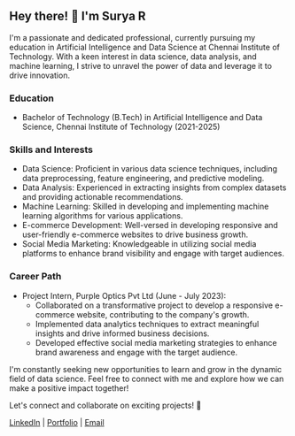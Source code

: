 ## Hey there! 👋 I'm Surya R

I'm a passionate and dedicated professional, currently pursuing my education in Artificial Intelligence and Data Science at Chennai Institute of Technology. With a keen interest in data science, data analysis, and machine learning, I strive to unravel the power of data and leverage it to drive innovation.

### Education
- Bachelor of Technology (B.Tech) in Artificial Intelligence and Data Science, Chennai Institute of Technology (2021-2025)

### Skills and Interests
- Data Science: Proficient in various data science techniques, including data preprocessing, feature engineering, and predictive modeling.
- Data Analysis: Experienced in extracting insights from complex datasets and providing actionable recommendations.
- Machine Learning: Skilled in developing and implementing machine learning algorithms for various applications.
- E-commerce Development: Well-versed in developing responsive and user-friendly e-commerce websites to drive business growth.
- Social Media Marketing: Knowledgeable in utilizing social media platforms to enhance brand visibility and engage with target audiences.

### Career Path
- Project Intern, Purple Optics Pvt Ltd (June - July 2023):
  - Collaborated on a transformative project to develop a responsive e-commerce website, contributing to the company's growth.
  - Implemented data analytics techniques to extract meaningful insights and drive informed business decisions.
  - Developed effective social media marketing strategies to enhance brand awareness and engage with the target audience.

I'm constantly seeking new opportunities to learn and grow in the dynamic field of data science. Feel free to connect with me and explore how we can make a positive impact together!

Let's connect and collaborate on exciting projects! 🌟

[LinkedIn](https://www.linkedin.com/in/surya-r-a26122236/) | [Portfolio](#) | [Email](suryaraja8903@gmail.com)